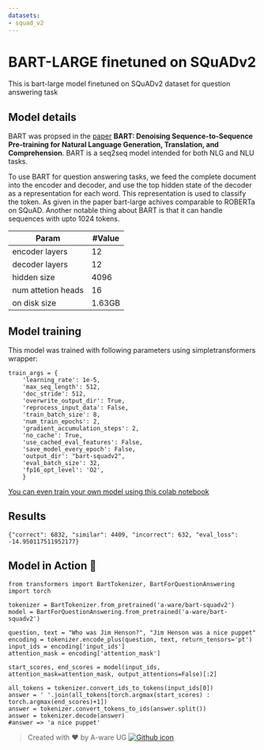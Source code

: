 ```yaml
---
datasets:
- squad_v2
---
```


# BART-LARGE finetuned on SQuADv2

This is bart-large model finetuned on SQuADv2 dataset for question answering task

## Model details
BART was propsed in the [paper](https://arxiv.org/abs/1910.13461) **BART: Denoising Sequence-to-Sequence Pre-training for Natural Language Generation, Translation, and Comprehension**.
BART is a seq2seq model intended for both NLG and NLU tasks. 

To use BART for question answering tasks, we feed the complete document into the encoder and decoder, and use the top
hidden state of the decoder as a representation for each
word. This representation is used to classify the token. As given in the paper bart-large achives comparable to ROBERTa on SQuAD.
Another notable thing about BART is that it can handle sequences with upto 1024 tokens.

| Param               | #Value |
|---------------------|--------|
| encoder layers      | 12     |
| decoder layers      | 12     |
| hidden size         | 4096   |
| num attetion heads  | 16     |
| on disk size        | 1.63GB |


## Model training
This model was trained with following parameters using simpletransformers wrapper:
```
train_args = {
    'learning_rate': 1e-5,
    'max_seq_length': 512,
    'doc_stride': 512,
    'overwrite_output_dir': True,
    'reprocess_input_data': False,
    'train_batch_size': 8,
    'num_train_epochs': 2,
    'gradient_accumulation_steps': 2,
    'no_cache': True,
    'use_cached_eval_features': False,
    'save_model_every_epoch': False,
    'output_dir': "bart-squadv2",
    'eval_batch_size': 32,
    'fp16_opt_level': 'O2',
    }
```

[You can even train your own model using this colab notebook](https://colab.research.google.com/drive/1I5cK1M_0dLaf5xoewh6swcm5nAInfwHy?usp=sharing)

## Results
```{"correct": 6832, "similar": 4409, "incorrect": 632, "eval_loss": -14.950117511952177}```

## Model in Action  🚀
```python3
from transformers import BartTokenizer, BartForQuestionAnswering
import torch

tokenizer = BartTokenizer.from_pretrained('a-ware/bart-squadv2')
model = BartForQuestionAnswering.from_pretrained('a-ware/bart-squadv2')

question, text = "Who was Jim Henson?", "Jim Henson was a nice puppet"
encoding = tokenizer.encode_plus(question, text, return_tensors='pt')
input_ids = encoding['input_ids']
attention_mask = encoding['attention_mask']

start_scores, end_scores = model(input_ids, attention_mask=attention_mask, output_attentions=False)[:2]

all_tokens = tokenizer.convert_ids_to_tokens(input_ids[0])
answer = ' '.join(all_tokens[torch.argmax(start_scores) : torch.argmax(end_scores)+1])
answer = tokenizer.convert_tokens_to_ids(answer.split())
answer = tokenizer.decode(answer)
#answer => 'a nice puppet' 
```

> Created with ❤️ by A-ware UG [![Github icon](https://cdn0.iconfinder.com/data/icons/octicons/1024/mark-github-32.png)](https://github.com/aware-ai)
